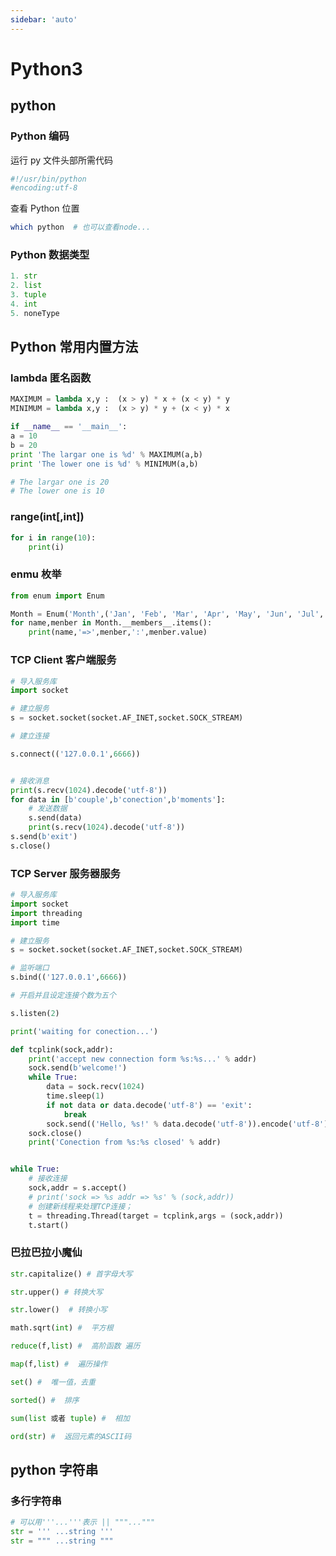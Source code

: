 ```yaml
---
sidebar: 'auto'
---
```


# Python3

## python

### Python 编码

运行 py 文件头部所需代码

```py
#!/usr/bin/python
#encoding:utf-8
```

查看 Python 位置

```bash
which python  # 也可以查看node...
```

### Python 数据类型

```python code
1. str
2. list
3. tuple
4. int
5. noneType
```

## Python 常用内置方法

### lambda 匿名函数

```python
MAXIMUM = lambda x,y :  (x > y) * x + (x < y) * y
MINIMUM = lambda x,y :  (x > y) * y + (x < y) * x

if __name__ == '__main__':
a = 10
b = 20
print 'The largar one is %d' % MAXIMUM(a,b)
print 'The lower one is %d' % MINIMUM(a,b)

# The largar one is 20
# The lower one is 10
```

### range(int[,int])

```python
for i in range(10):
    print(i)
```

### enmu 枚举

```python
from enum import Enum

Month = Enum('Month',('Jan', 'Feb', 'Mar', 'Apr', 'May', 'Jun', 'Jul', 'Aug', 'Sep', 'Oct', 'Nov', 'Dec'))
for name,menber in Month.__members__.items():
    print(name,'=>',menber,':',menber.value)
```

### TCP Client 客户端服务

```python
# 导入服务库
import socket

# 建立服务
s = socket.socket(socket.AF_INET,socket.SOCK_STREAM)

# 建立连接

s.connect(('127.0.0.1',6666))


# 接收消息
print(s.recv(1024).decode('utf-8'))
for data in [b'couple',b'conection',b'moments']:
    # 发送数据
    s.send(data)
    print(s.recv(1024).decode('utf-8'))
s.send(b'exit')
s.close()
```

### TCP Server 服务器服务

```python
# 导入服务库
import socket
import threading
import time

# 建立服务
s = socket.socket(socket.AF_INET,socket.SOCK_STREAM)

# 监听端口
s.bind(('127.0.0.1',6666))

# 开启并且设定连接个数为五个

s.listen(2)

print('waiting for conection...')

def tcplink(sock,addr):
    print('accept new connection form %s:%s...' % addr)
    sock.send(b'welcome!')
    while True:
        data = sock.recv(1024)
        time.sleep(1)
        if not data or data.decode('utf-8') == 'exit':
            break
        sock.send(('Hello, %s!' % data.decode('utf-8')).encode('utf-8'))
    sock.close()
    print('Conection from %s:%s closed' % addr)


while True:
    # 接收连接
    sock,addr = s.accept()
    # print('sock => %s addr => %s' % (sock,addr))
    # 创建新线程来处理TCP连接；
    t = threading.Thread(target = tcplink,args = (sock,addr))
    t.start()
```

### 巴拉巴拉小魔仙

```python
str.capitalize() # 首字母大写

str.upper() # 转换大写

str.lower()  # 转换小写

math.sqrt(int) #  平方根

reduce(f,list) #  高阶函数 遍历

map(f,list) #  遍历操作

set() #  唯一值，去重

sorted() #  排序

sum(list 或者 tuple) #  相加

ord(str) #  返回元素的ASCII码
```

## python 字符串

### 多行字符串

```py
# 可以用'''...'''表示 || """..."""
str = ''' ...string '''
str = """ ...string """
```
